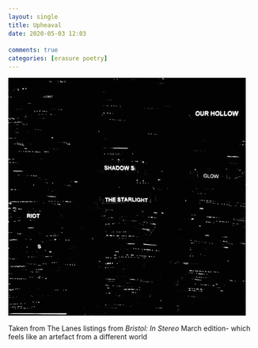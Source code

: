 ```yaml
---
layout: single
title: Upheaval
date: 2020-05-03 12:03

comments: true
categories: [erasure poetry]
---
```

<img src="/assets/images/articles/upheaval.jpeg" alt= "Nom" class="responsive"><br>

Taken from The Lanes listings from *Bristol: In Stereo* March edition- which feels like an artefact from a different world
